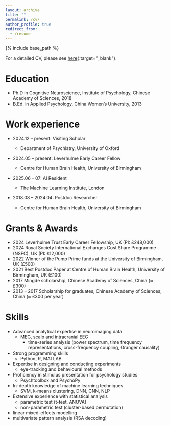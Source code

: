 ```yaml
---
layout: archive
title: ""
permalink: /cv/
author_profile: true
redirect_from:
  - /resume
---
```


{% include base_path %}

For a detailed CV, please see [here](files/cv.pdf){:target="_blank"}.

Education
======
* Ph.D in Cognitive Neuroscience, Institute of Psychology, Chinese Academy of Sciences, 2018
* B.Ed. in Applied Psychology, China Women’s University, 2013

Work experience
======
* 2024.12 – present: Visiting Scholar
  * Department of Psychiatry, University of Oxford

* 2024.05 – present: Leverhulme Early Career Fellow 
  * Centre for Human Brain Health, University of Birmingham

* 2025.06 – 07: AI Resident 
  * The Machine Learning Institute, London

* 2018.08 – 2024.04: Postdoc Researcher
  * Centre for Human Brain Health, University of Birmingham

Grants & Awards
======
* 2024 Leverhulme Trust Early Career Fellowship, UK (PI: £248,000)
* 2024 Royal Society International Exchanges Cost Share Programme (NSFC), UK (PI: £12,000)
* 2022 Winner of the Pump Prime funds at the University of Birmingham, UK (£500)
* 2021 Best Postdoc Paper at Centre of Human Brain Health, University of Birmingham, UK (£100)
* 2017 Mingde scholarship, Chinese Academy of Sciences, China (≈ £300)
* 2013 – 2017 Scholarship for graduates, Chinese Academy of Sciences, China (≈ £300 per year)

Skills
======
* Advanced analytical expertise in neuroimaging data
  * MEG, scalp and intracranial EEG
    * time-series analysis (power spectrum, time frequency representations, cross-frequency coupling, Granger causality)
* Strong programming skills
  * Python, R, MATLAB
* Expertise in designing and conducting experiments
  * eye-tracking and behavioural methods
* Proficiency in stimulus presentation for psychology studies
  * Psychtoolbox and PsychoPy
* In-depth knowledge of machine learning techniques
  * SVM, k-means clustering, DNN, CNN, NLP
* Extensive experience with statistical analysis
  * parametric test (t-test, ANOVA)
  * non-parametric test (cluster-based permutation)
* linear mixed-effects modelling
* multivariate pattern analysis (RSA decoding)
